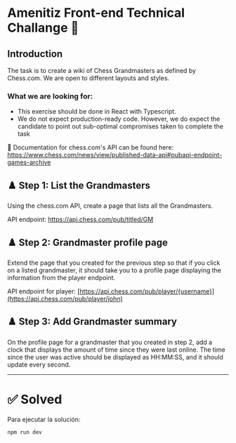 # Amenitiz Front-end Technical Challange 🚀

## Introduction

The task is to create a wiki of Chess Grandmasters as defined by Chess.com. We are open to different layouts and styles.

### What we are looking for:
- This exercise should be done in React with Typescript.
- We do not expect production-ready code. However, we do expect the candidate to point out sub-optimal compromises taken to complete the task

📖 Documentation for chess.com's API can be found here: https://www.chess.com/news/view/published-data-api#pubapi-endpoint-games-archive

## ♟️ Step 1: List the Grandmasters

Using the chess.com API, create a page that lists all the Grandmasters.

API endpoint: https://api.chess.com/pub/titled/GM

## ♟️ Step 2: Grandmaster profile page

Extend the page that you created for the previous step so that if you click on a listed grandmaster, it should take you to a profile page displaying the information from the player endpoint.

API endpoint for player: [https://api.chess.com/pub/player/{username}](https://api.chess.com/pub/player/john)

## ♟️ Step 3: Add Grandmaster summary

On the profile page for a grandmaster that you created in step 2, add a clock that displays the amount of time since they were last online. The time since the user was active should be displayed as HH:MM:SS, and it should update every second.

---

# ✅ Solved

Para ejecutar la solución:

```bash
npm run dev
```
